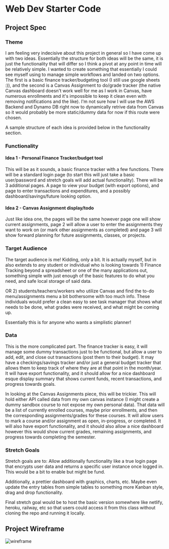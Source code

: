 # Web Dev Starter Code

## Project Spec

### Theme
I am feeling very indecisive about this project in general so I have come up with two ideas.
Essentially the structure for both ideas will be the same, it is just the functionality that
will differ so I think a pivot at any point in time will be relatively simple. I wanted to create
something that essentially I could see myself using to manage simple workflows and landed on two options.
The first is a basic finance tracker/budgeting tool (I still use google sheets :)), and the second
is a Canvas Assignment to do/grade tracker (the native Canvas dashboard doesn't work well for me as I work in
Canvas, have numerous enrollments and it's impossible to keep it clean even with removing notifications and the like).
I'm not sure how I will use the AWS Backend and Dynamo DB right now to dynamically retrive data from Canvas
so it would probably be more static/dummy data for now if this route were chosen.

A sample structure of each idea is provided below in the functionality section.

### Functionality

#### Idea 1 - Personal Finance Tracker/budget tool
This will be as it sounds, a basic finance tracker with a few functions. There will be a standard login 
page (to start this will just take a basic user/password and stretch goals will add actual functionality).
There will be 3 additional pages. A page to view your budget (with export options), and page to enter
transactions and expenditures, and a possibly dashboard/savings/future looking option.

#### Idea 2 - Canvas Assignment display/todo
Just like idea one, the pages will be the same however page one will show current assignments,
page 2 will allow a user to enter the assignments they want to work on (or mark other assignments as completed)
and page 3 will show forward planning for future assignments, classes, or projects.

### Target Audience
The target audience is me! Kidding, only a bit. It is actually myself, but in also extends to any 
student or individual who is looking towards 1) Finance Tracking beyond a spreadsheet or one of the many
applications out, something simple with just enough of the basic features to do what you need, and safe local storage of said 
data.

OR 2) students/teachers/workers who utilize Canvas and find the to-do menu/assignments menu a bit bothersome
with too much info. These individuals would prefer a clean easy to see task manager that shows what needs to be done,
what grades were received, and what might be coming up. 

Essentially this is for anyone who wants a simplistic planner!

### Data
This is the more complicated part. The finance tracker is easy, it will manage some
dummy transactions just to be functional, but allow a user to add, edit, and close out
transactions (post them to their budget). It may have a checkings/savings tracker and/or
just a general budget tracker that allows them to keep track of where they are at that point in the
month/year. It will have export functionality, and it should allow for a nice dashboard esque display summary
that shows current funds, recent transactions, and progress towards goals.

In looking at the Canvas Assignments piece, this will be trickier. This will hold either API called data
from my own canvas instance (I might create a dummy sandbox course to not expose my own personal data).
That data will be a list of currently enrolled courses, maybe prior enrollments, and then the corresponding
assignments/grades for these courses. It will allow users to mark a course and/or assignment as open, in-progress,
or completed. It will also have export functionality, and it should also allow a nice dashboard however this 
would show current grades, remaining assignments, and progress towards completing the semester.

### Stretch Goals
Stretch goals are to: Allow additionally functionality like a true login page that encrypts user data and 
returns a specific user instance once logged in. This would be a bit to enable but might be fund.

Additionally, a prettier dashboard with graphics, charts, etc. Maybe even update the entry tables
from simple tables to something more Kanban style, drag and drop functionality.

Final stretch goal would be to host the basic version somewhere like netlify, heroku, railway, etc
so that users could access it from this class without cloning the repo and running it locally.

## Project Wireframe


![wireframe](wireframe-example.png)
